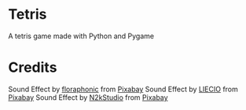 # Tetris

A tetris game made with Python and Pygame

# Credits

Sound Effect by <a href="https://pixabay.com/users/floraphonic-38928062/?utm_source=link-attribution&utm_medium=referral&utm_campaign=music&utm_content=186888">floraphonic</a> from <a href="https://pixabay.com/sound-effects//?utm_source=link-attribution&utm_medium=referral&utm_campaign=music&utm_content=186888">Pixabay</a>
Sound Effect by <a href="https://pixabay.com/users/liecio-3298866/?utm_source=link-attribution&utm_medium=referral&utm_campaign=music&utm_content=190035">LIECIO</a> from <a href="https://pixabay.com//?utm_source=link-attribution&utm_medium=referral&utm_campaign=music&utm_content=190035">Pixabay</a>
Sound Effect by <a href="https://pixabay.com/users/n2kstudio-17715924/?utm_source=link-attribution&utm_medium=referral&utm_campaign=music&utm_content=163649">N2kStudio</a> from <a href="https://pixabay.com/sound-effects//?utm_source=link-attribution&utm_medium=referral&utm_campaign=music&utm_content=163649">Pixabay</a>
